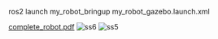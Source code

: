 ros2 launch my_robot_bringup my_robot_gazebo.launch.xml

[complete_robot.pdf](https://github.com/user-attachments/files/18294004/complete_robot.pdf)
![ss6](https://github.com/user-attachments/assets/46f6bfe9-f01e-447d-883e-1f52bc526383)
![ss5](https://github.com/user-attachments/assets/db2b26b7-af47-41f0-8b55-6ad44613078d)

